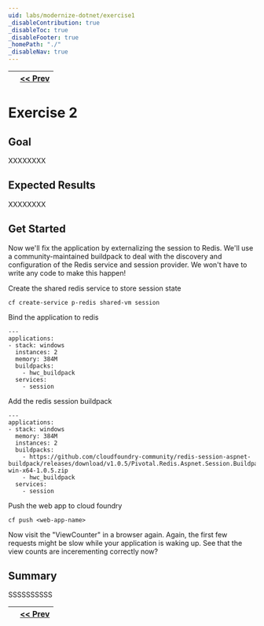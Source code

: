 ```yaml
---
uid: labs/modernize-dotnet/exercise1
_disableContribution: true
_disableToc: true
_disableFooter: true
_homePath: "./"
_disableNav: true
---
```


[exercise-1-link]: exercise1.md
[buildpacks-link]: buildpacks.md
[exercise-2-link]: exercise2.md

||[<< Prev][buildpacks-link]|
|:--|--:|

# Exercise 2

## Goal

XXXXXXXX

## Expected Results

XXXXXXXX

## Get Started

Now we'll fix the application by externalizing the session to Redis. We'll use a community-maintained buildpack to deal with the discovery and configuration of the Redis service and session provider. We won't have to write any code to make this happen! 

Create the shared redis service to store session state 

```
cf create-service p-redis shared-vm session 
```

Bind the application to redis

```
---
applications:
- stack: windows
  instances: 2
  memory: 384M 
  buildpacks:
    - hwc_buildpack
  services:
    - session
```

Add the redis session buildpack

```
---
applications:
- stack: windows
  memory: 384M 
  instances: 2
  buildpacks:
    - https://github.com/cloudfoundry-community/redis-session-aspnet-buildpack/releases/download/v1.0.5/Pivotal.Redis.Aspnet.Session.Buildpack-win-x64-1.0.5.zip 
    - hwc_buildpack
  services:
    - session
```

Push the web app to cloud foundry

```
cf push <web-app-name>
```

Now visit the "ViewCounter" in a browser again. Again, the first few requests might be slow while your application is waking up. See that the view counts are incerementing correctly now?
## Summary

SSSSSSSSSS

||[<< Prev][buildpacks-link]|
|:--|--:|
